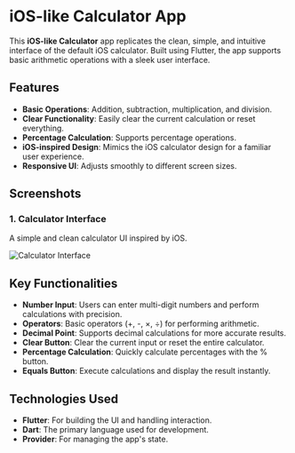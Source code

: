 # iOS-like Calculator App

This **iOS-like Calculator** app replicates the clean, simple, and intuitive interface of the default iOS calculator. Built using Flutter, the app supports basic arithmetic operations with a sleek user interface.

## Features

- **Basic Operations**: Addition, subtraction, multiplication, and division.
- **Clear Functionality**: Easily clear the current calculation or reset everything.
- **Percentage Calculation**: Supports percentage operations.
- **iOS-inspired Design**: Mimics the iOS calculator design for a familiar user experience.
- **Responsive UI**: Adjusts smoothly to different screen sizes.

## Screenshots

### 1. Calculator Interface
A simple and clean calculator UI inspired by iOS.

![Calculator Interface](<placeholder-for-calculator-interface-image>)

## Key Functionalities

- **Number Input**: Users can enter multi-digit numbers and perform calculations with precision.
- **Operators**: Basic operators (+, -, ×, ÷) for performing arithmetic.
- **Decimal Point**: Supports decimal calculations for more accurate results.
- **Clear Button**: Clear the current input or reset the entire calculator.
- **Percentage Calculation**: Quickly calculate percentages with the % button.
- **Equals Button**: Execute calculations and display the result instantly.

## Technologies Used

- **Flutter**: For building the UI and handling interaction.
- **Dart**: The primary language used for development.
- **Provider**: For managing the app's state.

